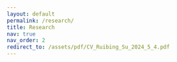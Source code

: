 ```yaml
---
layout: default
permalink: /research/
title: Research
nav: true
nav_order: 2
redirect_to: /assets/pdf/CV_Ruibing_Su_2024_5_4.pdf
---
```

